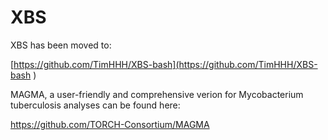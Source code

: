 # XBS

XBS has been moved to:

[https://github.com/TimHHH/XBS-bash](https://github.com/TimHHH/XBS-bash
)

MAGMA, a user-friendly and comprehensive verion for Mycobacterium tuberculosis analyses can be found here:

https://github.com/TORCH-Consortium/MAGMA
